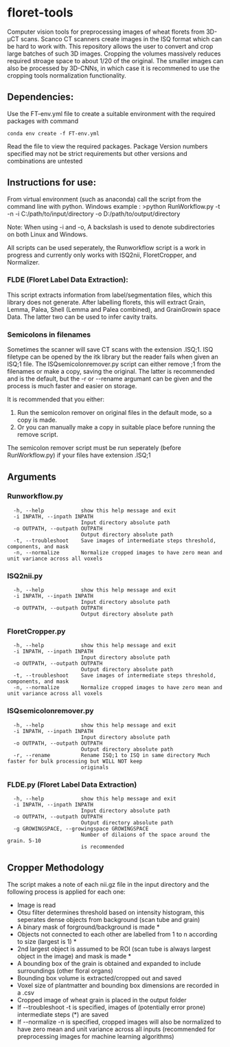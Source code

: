 # floret-tools
Computer vision tools for preprocessing images of wheat florets from 3D-μCT scans. 
Scanco CT scanners create images in the ISQ format which can be hard to work with. 
This repository allows the user to convert and crop large batches of such 3D images. 
Cropping the volumes massively reduces required stroage space to about 1/20 of the original. 
The smaller images can also be processed by 3D-CNNs, in which case it is recommened to use the cropping tools normalization functionality.  

## Dependencies:

Use the FT-env.yml file to create a suitable environment with the required packages with command 
```
conda env create -f FT-env.yml
```
Read the file to view the required packages. 
Package Version numbers specified may not be strict requirements but other versions and combinations are untested 


## Instructions for use:  
From virtual environment (such as anaconda) call the script from the command line with python. 
Windows example : >python RunWorkflow.py -t -n -i C:/path/to/input/directory -o D:/path/to/output/directory 

Note: When using -i and -o, A backslash is used to denote subdirectories on both Linux and Windows. 

All scripts can be used seperately, the Runworkflow script is a work in progress and currently only works with ISQ2nii, FloretCropper, and Normalizer. 

### FLDE (Floret Label Data Extraction): 
This script extracts information from label/segmentation files, which this library does not generate. After labelling florets, this will extract Grain, Lemma, Palea, Shell (Lemma and Palea combined), and GrainGrowin space Data. The latter two can be used to infer cavity traits.   


### Semicolons in filenames
Sometimes the scanner will save CT scans with the extension .ISQ;1. 
ISQ filetype can be opened by the itk library but the reader fails when given an ISQ;1 file. 
The ISQsemicolonremover.py script can either remove ;1 from the filenames or make a copy, saving the original. 
The latter is recommended and is the default, but the -r or --rename argumant can be given and the process is much faster and easier on storage. 

It is recommended that you either: 
1) Run the semicolon remover on original files in the default mode, so a copy is made. 
2) Or you can manually make a copy in suitable place before running the remove script. 
 
The semicolon remover script must be run seperately (before RunWorkflow.py) if your files have extension .ISQ;1 


## Arguments 
 
### Runworkflow.py
```
  -h, --help            show this help message and exit
  -i INPATH, --inpath INPATH
                        Input directory absolute path
  -o OUTPATH, --outpath OUTPATH
                        Output directory absolute path
  -t, --troubleshoot    Save images of intermediate steps threshold, components, and mask
  -n, --normalize       Normalize cropped images to have zero mean and unit variance across all voxels
```
### ISQ2nii.py
```
  -h, --help            show this help message and exit
  -i INPATH, --inpath INPATH
                        Input directory absolute path
  -o OUTPATH, --outpath OUTPATH
                        Output directory absolute path
```
### FloretCropper.py
```
  -h, --help            show this help message and exit
  -i INPATH, --inpath INPATH
                        Input directory absolute path
  -o OUTPATH, --outpath OUTPATH
                        Output directory absolute path
  -t, --troubleshoot    Save images of intermediate steps threshold, components, and mask
  -n, --normalize       Normalize cropped images to have zero mean and unit variance across all voxels
```
### ISQsemicolonremover.py
```
  -h, --help            show this help message and exit
  -i INPATH, --inpath INPATH
                        Input directory absolute path
  -o OUTPATH, --outpath OUTPATH
                        Output directory absolute path
  -r, --rename          Rename ISQ;1 to ISQ in same directory Much faster for bulk processing but WILL NOT keep
                        originals
```
### FLDE.py (Floret Label Data Extraction)
```
  -h, --help            show this help message and exit
  -i INPATH, --inpath INPATH
                        Input directory absolute path
  -o OUTPATH, --outpath OUTPATH
                        Output directory absolute path
  -g GROWINGSPACE, --growingspace GROWINGSPACE
                        Number of dilaions of the space around the grain. 5-10
                        is recommended
```

## Cropper Methodology  
The script makes a note of each nii.gz file in the input directory and the following process is applied for each one: 
- Image is read 
- Otsu filter determines threshold based on intensity histogram, this seperates dense objects from background (scan tube and grain) 
- A binary mask of forground/background is made * 
- Objects not connected to each other are labelled from 1 to n according to size (largest is 1) * 
- 2nd largest object is assumed to be ROI (scan tube is always largest object in the image) and mask is made * 
- A bounding box of the grain is obtained and expanded to include surroundings (other floral organs) 
- Bounding box volume is extracted/cropped out and saved 
- Voxel size of plantmatter and bounding box dimensions are recorded in a .csv 
- Cropped image of wheat grain is placed in the output folder 
- If --troubleshoot -t is specified, images of (potentially error prone) intermediate steps (*) are saved
- If --normalize -n is specified, cropped images will also be normalized to have zero mean and unit variance across all inputs
	(recommended for preprocessing images for machine learning algorithms)






